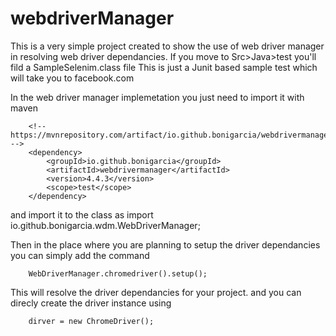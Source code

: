# webdriverManager

This is a very simple project created to show the use of web driver manager in resolving web driver dependancies.
If you move to Src>Java>test you'll fild a SampleSelenim.class file
This is just a Junit based sample test which will take you to facebook.com

In the web driver manager implemetation you just need to import it with maven 

        <!-- https://mvnrepository.com/artifact/io.github.bonigarcia/webdrivermanager -->
        <dependency>
            <groupId>io.github.bonigarcia</groupId>
            <artifactId>webdrivermanager</artifactId>
            <version>4.4.3</version>
            <scope>test</scope>
        </dependency>
                
 and import it to the class as import io.github.bonigarcia.wdm.WebDriverManager;

Then in the place where you are planning to setup the driver dependancies you can simply add the command

        WebDriverManager.chromedriver().setup();
     
This will resolve the driver dependancies for your project. and you can direcly create the driver instance using 

        dirver = new ChromeDriver();
    
    
